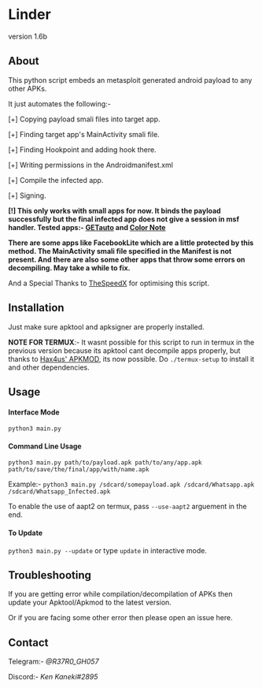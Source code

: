 # Linder

version 1.6b

## About

This python script embeds an metasploit generated android payload to any other APKs.

It just automates the following:-

  [+] Copying payload smali files into target app.
  
  [+] Finding target app's MainActivity smali file.
  
  [+] Finding Hookpoint and adding hook there.
  
  [+] Writing permissions in the Androidmanifest.xml
  
  [+] Compile the infected app.
  
  [+] Signing.

**[!] This only works with small apps for now. It binds the payload successfully but the final infected app does not give a session in msf handler. 
	Tested apps:- [GETauto](https://play.google.com/store/apps/details?id=su.seu.get) and [Color Note](https://play.google.com/store/apps/details?id=com.socialnmobile.dictapps.notepad.color.note)**

**There are some apps like FacebookLite which are a little protected by this method. The MainActivity smali file specified in the Manifest is not present. And there are also some other apps that throw some errors on decompiling. May take a while to fix.**

And a Special Thanks to [TheSpeedX](https://github.com/TheSpeedX) for optimising this script.

## Installation

Just make sure apktool and apksigner are properly installed.

**NOTE FOR TERMUX**:- It wasnt possible for this script to run in termux in the previous version because its apktool cant decompile apps properly, but thanks to [Hax4us' APKMOD](https://github.com/Hax4us/Apkmod), its now possible. Do `./termux-setup` to install it and other dependencies.

## Usage

#### Interface Mode 

`python3 main.py`

#### Command Line Usage

`python3 main.py path/to/payload.apk path/to/any/app.apk path/to/save/the/final/app/with/name.apk`

Example:- `python3 main.py /sdcard/somepayload.apk /sdcard/Whatsapp.apk /sdcard/Whatsapp_Infected.apk`

To enable the use of aapt2 on termux, pass `--use-aapt2` arguement in the end.

#### To Update 

`python3 main.py --update` or type `update` in interactive mode.

## Troubleshooting

If you are getting error while compilation/decompilation of APKs then update your Apktool/Apkmod to the latest version.

Or if you are facing some other error then please open an issue here.

## Contact

Telegram:- *@R37R0_GH057*

Discord:- *Ken Kaneki#2895*
